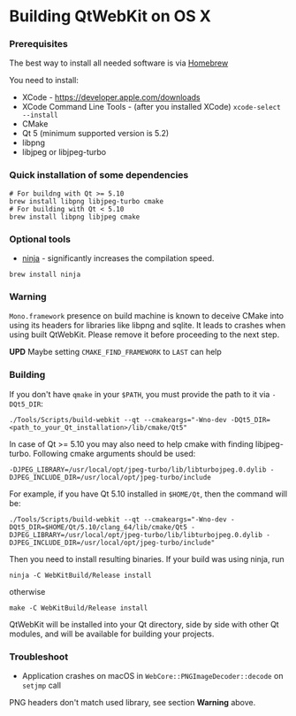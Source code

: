 # Building QtWebKit on OS X

### Prerequisites

The best way to install all needed software is via [Homebrew](http://brew.sh)

You need to install:
* XCode - https://developer.apple.com/downloads
* XCode Command Line Tools - (after you installed XCode) `xcode-select --install`
* CMake
* Qt 5 (minimum supported version is 5.2)
* libpng
* libjpeg or libjpeg-turbo

### Quick installation of some dependencies
```
# For buildng with Qt >= 5.10
brew install libpng libjpeg-turbo cmake
# For building with Qt < 5.10
brew install libpng libjpeg cmake
```

### Optional tools

* [ninja](https://ninja-build.org) - significantly increases the compilation speed.
```
brew install ninja
```

### Warning

`Mono.framework` presence on build machine is known to deceive CMake into using its headers for libraries like libpng and sqlite. It leads to crashes when using built QtWebKit. Please remove it before proceeding to the next step.

**UPD** Maybe setting `CMAKE_FIND_FRAMEWORK` to `LAST` can help

### Building

If you don't have `qmake` in your `$PATH`, you must provide the path to it via `-DQt5_DIR`:

```
./Tools/Scripts/build-webkit --qt --cmakeargs="-Wno-dev -DQt5_DIR=<path_to_your_Qt_installation>/lib/cmake/Qt5"
```

In case of Qt >= 5.10 you may also need to help cmake with finding libjpeg-turbo. Following cmake arguments should be used:
```
-DJPEG_LIBRARY=/usr/local/opt/jpeg-turbo/lib/libturbojpeg.0.dylib -DJPEG_INCLUDE_DIR=/usr/local/opt/jpeg-turbo/include
```

For example, if you have Qt 5.10 installed in `$HOME/Qt`, then the command will be:
```
./Tools/Scripts/build-webkit --qt --cmakeargs="-Wno-dev -DQt5_DIR=$HOME/Qt/5.10/clang_64/lib/cmake/Qt5 -DJPEG_LIBRARY=/usr/local/opt/jpeg-turbo/lib/libturbojpeg.0.dylib -DJPEG_INCLUDE_DIR=/usr/local/opt/jpeg-turbo/include"
```

Then you need to install resulting binaries. If your build was using ninja, run
```
ninja -C WebKitBuild/Release install
```
otherwise
```
make -C WebKitBuild/Release install
```

QtWebKit will be installed into your Qt directory, side by side with other Qt modules, and will be available for building your projects.

### Troubleshoot

* Application crashes on macOS in `WebCore::PNGImageDecoder::decode` on `setjmp` call

PNG headers don't match used library, see section **Warning** above.